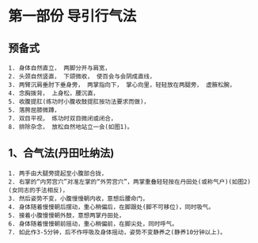 # 第一部份  导引行气法

## 预备式
    1. 身体自然直立， 两脚分开与肩宽，
    2. 头颈自然竖直， 下颌微收， 使百会与会阴成直线，
    3. 两臂沉肩垂肘下垂身旁， 两掌指向下， 掌心向里，轻轻放在两腿旁， 虚腋松腕，
    4. 念胸拨背， 上身松，腰沉直，
    5. 收腹提肛(练功时小腹收鼓提肛按功法要求而做)，
    5. 落胯屈膝微蹲，
    7. 双目平视， 练功时双目微闭或闭合，
    8. 排除杂念， 放松自然地站立一会(如图1)。

## 1、合气法(丹田吐纳法)
    1. 两手由大腿旁提起至小腹部合拢，
    2. 右掌的“内劳宫穴”对准左掌的“外劳宫穴”，两掌重叠轻轻按在丹田处(或称气户)(如图2)(女同志的手法相反)，
    3. 然后姿势不变，小腹慢慢朝内收，意想后腰命门，
    4. 身体随着慢慢朝后摆动，重心稍偏后，在脚跟处(脚不可移位)，同时吸气。
    5. 接着小腹慢慢朝外鼓，意想两掌丹田处，
    6. 身体随着慢慢朝前摇动，重心稍偏前，在脚尖处，同时呼气。
    7. 如此作3-5分钟，后不作呼吸及身体摇动，姿势不变静养之(静养10分钟以上)。
